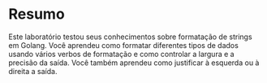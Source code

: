 # Resumo

Este laboratório testou seus conhecimentos sobre formatação de strings em Golang. Você aprendeu como formatar diferentes tipos de dados usando vários verbos de formatação e como controlar a largura e a precisão da saída. Você também aprendeu como justificar à esquerda ou à direita a saída.

